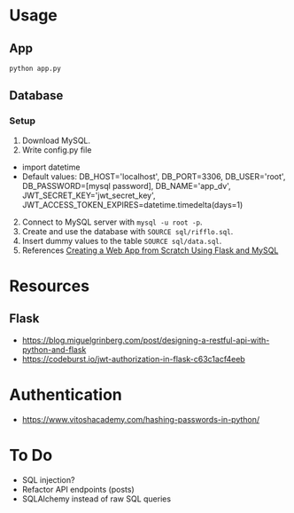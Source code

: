# Usage

## App

`python app.py`

## Database

### Setup

1. Download MySQL.
2. Write config.py file
* import datetime
* Default values: DB_HOST='localhost', DB_PORT=3306, DB_USER='root', DB_PASSWORD=[mysql password],
DB_NAME='app_dv', JWT_SECRET_KEY='jwt_secret_key', JWT_ACCESS_TOKEN_EXPIRES=datetime.timedelta(days=1)
2. Connect to MySQL server with `mysql -u root -p`.
3. Create and use the database with `SOURCE sql/rifflo.sql`.
4. Insert dummy values to the table `SOURCE sql/data.sql`.
5. References
[Creating a Web App from Scratch Using Flask and MySQL](https://code.tutsplus.com/tutorials/creating-a-web-app-from-scratch-using-python-flask-and-mysql--cms-22972)

# Resources

## Flask

* https://blog.miguelgrinberg.com/post/designing-a-restful-api-with-python-and-flask
* https://codeburst.io/jwt-authorization-in-flask-c63c1acf4eeb

# Authentication

* https://www.vitoshacademy.com/hashing-passwords-in-python/

# To Do

* SQL injection?
* Refactor API endpoints (posts)
* SQLAlchemy instead of raw SQL queries
